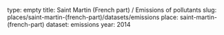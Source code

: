 type: empty
title: Saint Martin (French part) / Emissions of pollutants
slug: places/saint-martin-(french-part)/datasets/emissions
place: saint-martin-(french-part)
dataset: emissions
year: 2014
